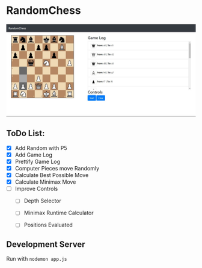 # RandomChess

![RandomChess](https://raw.githubusercontent.com/StereoPT/RandomChess/master/screens/randomchess_004.jpg)

## ToDo List:

- [x] Add Random with P5
- [x] Add Game Log
- [x] Prettify Game Log
- [x] Computer Pieces move Randomly
- [x] Calculate Best Possible Move
- [x] Calculate Minimax Move
- [ ] Improve Controls
	- [ ] Depth Selector
	- [ ] Minimax Runtime Calculator
	- [ ] Positions Evaluated
	

## Development Server

Run with `nodemon app.js`
